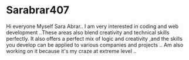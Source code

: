 # Sarabrar407
Hi everyone Myself Sara Abrar.. I am very interested in coding and web development ..These areas also blend creativity and technical skills perfectly. It also offers a perfect mix of logic and creativity ,and the skills you develop can be applied to various companies and projects .. Am also working on it because it's my craze at extreme level .. 
